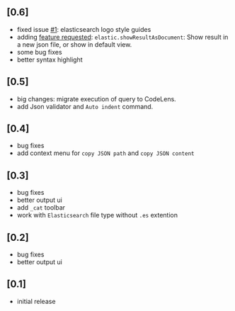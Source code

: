 ## [0.6]
- fixed issue [#1](https://github.com/hsen-dev/vscode-elastic/issues/1): elasticsearch logo style guides
- adding [feature requested](https://github.com/hsen-dev/vscode-elastic/issues/3): `elastic.showResultAsDocument`: Show result in a new json file, or show in default view.
- some bug fixes
- better syntax highlight

## [0.5]
- big changes: migrate execution of query to CodeLens.
- add Json validator and `Auto indent` command.

## [0.4]
- bug fixes
- add context menu for `copy JSON path` and `copy JSON content`


## [0.3]
- bug fixes
- better output ui
- add `_cat` toolbar
- work with `Elasticsearch` file type without `.es` extention


## [0.2]
- bug fixes
- better output ui

## [0.1]
- initial release